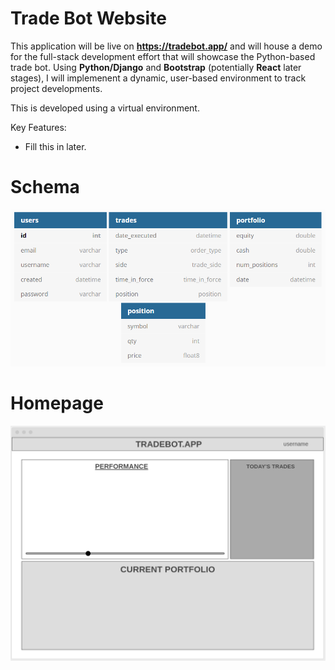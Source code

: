 # Trade Bot Website

This application will be live on **https://tradebot.app/** and will house a demo for the full-stack development effort that will showcase the Python-based trade bot. Using **Python/Django** and **Bootstrap** (potentially **React** later stages), I will implemenent a dynamic, user-based environment to track project developments.

This is developed using a virtual environment.

Key Features:

* Fill this in later.


# Schema

![Schema](img/schema.PNG)

# Homepage

![Wireframe](img/wireframe.PNG)